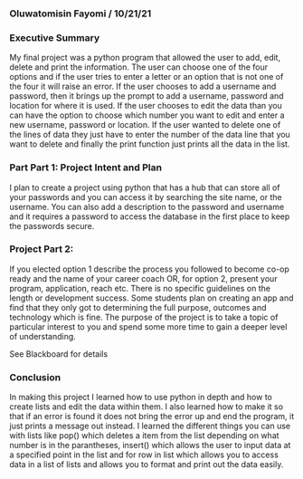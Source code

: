 ### Oluwatomisin Fayomi / 10/21/21

### Executive Summary
My final project was a python program that allowed the user to add, edit, delete and print the information. The user can choose one of the four options and if the user tries to enter a letter or an option that is not one of the four it will raise an error. If the user chooses to add a username and password, then it brings up the prompt to add a username, password and location for where it is used. If the user chooses to edit the data than you can have the option to choose which number you want to edit and enter a new username, password or location. If the user wanted to delete one of the lines of data they just have to enter the number of the data line that you want to delete and finally the print function just prints all the data in the list.

### Part Part 1: Project Intent and Plan
I plan to create a project using python that has a hub that can store all of your passwords and you can access it by searching the site name, or the username. You can also add a description to the password and username and it requires a password to access the database in the first place to keep the passwords secure.

### Project Part 2:
If you elected option 1 describe the process you followed to become co-op ready and the name of your career coach OR, for option 2, present your program, application, reach etc.  There is no specific guidelines on the length or development success.  Some students plan on creating an app and find that they only got to determining the full purpose, outcomes and technology which is fine.  The purpose of the project is to take a topic of particular interest to you and spend some more time to gain a deeper level of understanding.

See Blackboard for details

### Conclusion
In making this project I learned how to use python in depth and how to create lists and edit the data within them. I also learned how to make it so that if an error is found it does not bring the error up and end the program, it just prints a message out instead. I learned the different things you can use with lists like pop() which deletes a item from the list depending on what number is in the parantheses, insert() which allows the user to input data at a specified point in the list and for row in list which allows you to access data in a list of lists and allows you to format and print out the data easily.
